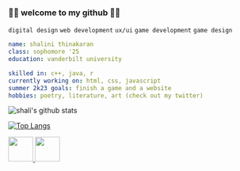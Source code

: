 ### 🪸🫧 welcome to my github 🫧🪸
`digital design` `web development` `ux/ui` `game development` `game design`

```yaml
name: shalini thinakaran
class: sophomore '25
education: vanderbilt university

skilled in: c++, java, r
currently working on: html, css, javascript
summer 2k23 goals: finish a game and a website 
hobbies: poetry, literature, art (check out my twitter)
```

![shali's github stats](https://github-readme-stats.vercel.app/api?username=shalinialisha&count_private=true&theme=cobalt&bg_color=00000000)

[![Top Langs](https://github-readme-stats.vercel.app/api/top-langs/?username=shalinialisha&theme=cobalt&bg_color=00000000)](https://github.com/anuraghazra/github-readme-stats)


<a href="https://twitter.com/shalisgallery?s=11">
  <img height="50" src="https://cdn1.iconfinder.com/data/icons/logotypes/32/twitter-1024.png"/>
</a>

<!-- <a href="https://www.linkedin.com/in/shalinithinakaran/">
  <img height="50" src="https://cdn0.iconfinder.com/data/icons/website-red/64/PROFILE-personal-web_page-website-browser-1024.png"/>
</a> -->

<a href="https://www.linkedin.com/in/shalinithinakaran/">
  <img height="50" src="https://cdn1.iconfinder.com/data/icons/logotypes/32/square-linkedin-1024.png"/>
</a>

